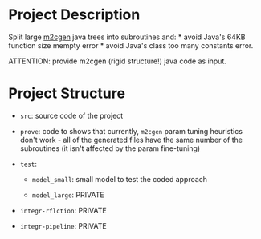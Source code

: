 # Project Description

Split large [m2cgen](https://github.com/BayesWitnesses/m2cgen) java trees into subroutines  and: 
    * avoid Java's 64KB function size mempty error 
    * avoid Java's class too many constants error.

ATTENTION: provide m2cgen (rigid structure!) java code as input.

# Project Structure

* `src`: source code of the project

* `prove`: code to shows that currently, `m2cgen` param tuning heuristics don't work - all of the generated files have the same number of the subroutines (it isn't affected by the param fine-tuning)

* `test`: 
    
    * `model_small`: small model to test the coded approach

    * `model_large`: PRIVATE

* `integr-rflction`: PRIVATE

* `integr-pipeline`: PRIVATE